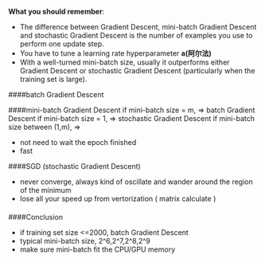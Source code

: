 **What you should remember**:
- The difference between Gradient Descent, mini-batch Gradient Descent and stochastic Gradient Descent is the number of examples you use to perform one update step.
- You have to tune a learning rate hyperparameter **a(阿尔法)**
- With a well-turned mini-batch size, usually it outperforms either Gradient Descent or stochastic Gradient Descent (particularly when the training set is large).

####batch Gradient Descent

####mini-batch Gradient Descent
if mini-batch size = m, => batch Gradient Descent
if mini-batch size = 1, => stochastic Gradient Descent
if mini-batch size between (1,m), =>

- not need to wait the epoch finished
- fast

####SGD (stochastic Gradient Descent)
- never converge, always kind of oscillate and wander around the region of the minimum
- lose all your speed up from vertorization ( matrix calculate )

####

####Conclusion
- if training set size <=2000, batch Gradient Descent
- typical mini-batch size, 2^6,2^7,2^8,2^9
- make sure mini-batch fit the CPU/GPU memory
